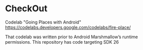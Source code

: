 # CheckOut
Codelab "Going Places with Android"
https://codelabs.developers.google.com/codelabs/fire-place/

That codelab was written prior to Android Marshmallow’s runtime permissions.
This repository has code targeting SDK 26
